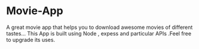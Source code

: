 # Movie-App
A great  movie app that helps you to download awesome movies of different tastes...
This App is built using Node , expess and particular APIs .Feel free to upgrade its uses.
